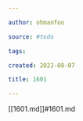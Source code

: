 ```yaml
---

author: ohmanfoo

source: #todo

tags: 

created: 2022-08-07

title: 1601

---
```

[[1601.md]]#1601.md